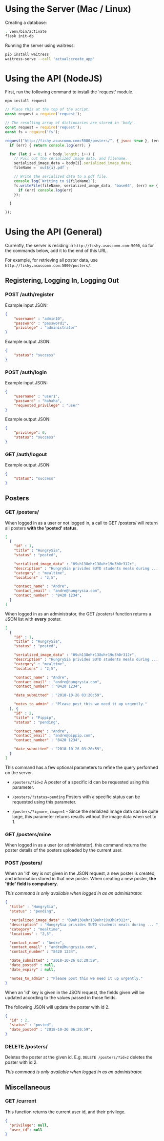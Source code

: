 # Using the Server (Mac / Linux)

Creating a database:
```bash
. venv/bin/activate
flask init-db
```
Running the server using waitress:
```bash
pip install waitress
waitress-serve --call 'actual:create_app'
```

# Using the API (NodeJS)

First, run the following command to install the 'request' module.
```
npm install request
```

```javascript
// Place this at the top of the script.
const request = require('request');

// The resulting array of dictionaries are stored in 'body'.
const request = require('request');
const fs = require('fs');

request("http://fishy.asuscomm.com:5000/posters/", { json: true }, (err, res, body) => {
  if (err) { return console.log(err); }

  for (let i = 0; i < body.length; i++) {
    // Pull out the serialized image data, and filename.
    serialized_image_data = body[i].serialized_image_data;
    fileName = `out${i}.pdf`;

    // Write the serialized data to a pdf file.
    console.log(`Writing to ${fileName}`);
    fs.writeFile(fileName, serialized_image_data, 'base64', (err) => {
      if (err) console.log(err)
    });

  }

});


```

# Using the API (General)

Currently, the server is residing in `http://fishy.asuscomm.com:5000`, so for the commands below, add it to the end of this URL.

For example, for retrieving all poster data, use `http://fishy.asuscomm.com:5000/posters/`.

## Registering, Logging In, Logging Out

### POST /auth/register

Example input JSON:
```json
{
	"username" : "admin10",
	"password" : "password1",
	"privilege" : "administrator"
}
```
Example output JSON:
```json
{
    "status": "success"
}
```

### POST /auth/login

Example input JSON:
```json
{
	"username" : "user1",
	"password" : "hahaha",
	"requested_privilege" : "user"
}
```
Example output JSON:
```json
{
    "privilege": 0,
    "status": "success"
}
```
### GET /auth/logout
Example output JSON:
```json
{
    "status": "success"
}
```

## Posters

### GET /posters/

When logged in as a user or not logged in, a call to GET /posters/ will return all posters **with the 'posted' status**.
```json
[
  {
    "id" : 1,
    "title" : "HungrySia",
    "status" : "posted",

    "serialized_image_data" : "09uh138ehr138uhr19u3h0r312r",
    "description" : "HungrySia privides SUTD students meals during ... ",
    "category" : "mealtime",
    "locations" : "2,5",

    "contact_name" : "Andre",
    "contact_email" : "andre@hungrysia.com",
    "contact_number" : "8420 1234",
  }
]
```

When logged in as an administrator, the GET /posters/ function returns a JSON list with **every** poster.
```json
[
  {
    "id" : 1,
    "title" : "HungrySia",
    "status" : "posted",

    "serialized_image_data" : "09uh138ehr138uhr19u3h0r312r",
    "description" : "HungrySia privides SUTD students meals during ... ",
    "category" : "mealtime",
    "locations" : "2,5",

    "contact_name" : "Andre",
    "contact_email" : "andre@hungrysia.com",
    "contact_number" : "8420 1234",

    "date_submitted" : "2018-10-26 03:20:59",

    "notes_to_admin" : "Please post this we need it up urgently."
  }, {
    "id" : 2,
    "title" : "Pippip",
    "status" : "pending",

    "contact_name" : "Andre",
    "contact_email" : "andre@pippip.com",
    "contact_number" : "8420 1234",

    "date_submitted" : "2018-10-26 03:20:59",
  }
]
```
This command has a few optional parameters to refine the query performed on the server.

- `/posters/?id=2` A poster of a specific id can be requested using this parameter.


- `/posters/?status=pending` Posters with a specific status can be requested using this parameter.

- `/posters/?ignore_image=1` - Since the serialized image data can be quite large, this parameter returns results without the image data when set to 1.

### GET /posters/mine
When logged in as a user (or administrator), this command returns the poster details of the posters uploaded by the current user.

### POST /posters/
When an 'id' key is not given in the JSON request, a new poster is created, and information stored in that new poster. When creating a new poster, **the 'title' field is compulsory**.

*This command is only available when logged in as an administrator.*
```json
{
  "title" : "HungrySia",
  "status" : "pending",

  "serialized_image_data" : "09uh138ehr138uhr19u3h0r312r",
  "description" : "HungrySia privides SUTD students meals during ... ",
  "category" : "mealtime",
  "locations" : "2,5",

  "contact_name" : "Andre",
  "contact_email" : "andre@hungrysia.com",
  "contact_number" : "8420 1234",

  "date_submitted" : "2018-10-26 03:20:59",
  "date_posted" : null,
  "date_expiry" : null,

  "notes_to_admin" : "Please post this we need it up urgently."
}
```

When an 'id' key is given in the JSON request, the fields given will be updated according to the values passed in those fields.

The following JSON will update the poster with id 2.
```json
{
  "id" : 2,
  "status" : "posted",
  "date_posted" : "2018-10-26 06:20:59",
}
```

### DELETE /posters/

Deletes the poster at the given id. E.g. `DELETE /posters/?id=2` deletes the poster with id 2.

*This command is only available when logged in as an administrator.*

## Miscellaneous

### GET /current

This function returns the current user id, and their privilege.

```json
{
  "privilege": null,
  "user_id": null
}
```

